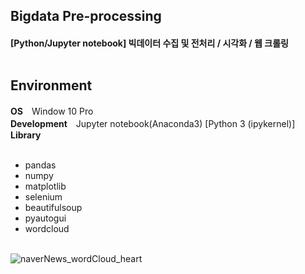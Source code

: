<h2>Bigdata Pre-processing
<h4>[Python/Jupyter notebook] 빅데이터 수집 및 전처리 / 시각화 / 웹 크롤링
<br><br>

<h2>Environment</h2>
<b>OS</b>　Window 10 Pro<br>
<b>Development</b>　Jupyter notebook(Anaconda3) [Python 3 (ipykernel)]<br>
<b>Library</b><br><br>

- pandas
- numpy
- matplotlib
- selenium
- beautifulsoup
- pyautogui
- wordcloud
<br><br>

![naverNews_wordCloud_heart](https://user-images.githubusercontent.com/117414956/207276483-65980576-b7c5-477a-b097-959d3758c69e.png)
